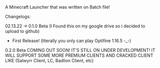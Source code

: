 A Minecraft Launcher that was written on Batch file!

Changelogs:

02.13.22 -> 0.1.0 Beta (I Found this on my google drive so i decided to upload to github)
- First Release! (literally you only can play Optifine 1.16.5 -_-)

0.2.0 Beta COMING OUT SOON! IT'S STILL ON UNDER DEVELOPMENT! IT WILL SUPPORT SOME MORE PREMIUM CLIENTS AND CRACKED CLIENT LIKE (Salwyrr Client, LC, Badlion Client, etc)
